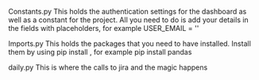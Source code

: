 Constants.py This holds the authentication settings for the dashboard as well as a constant for the project. All you need to do is add your details in the fields with placeholders, for example USER_EMAIL = ''

Imports.py This holds the packages that you need to have installed. Install them by using pip install , for example pip install pandas

daily.py This is where the calls to jira and the magic happens
